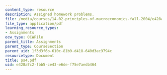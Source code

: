 ```yaml
---
content_type: resource
description: Assigned homework problems.
file: /media/courses/14-02-principles-of-macroeconomics-fall-2004/e428a7c2fbb5ce43e6def75e7aedb464_ps4.pdf
file_type: application/pdf
learning_resource_types:
- Assignments
ocw_type: OCWFile
parent_title: Assignments
parent_type: CourseSection
parent_uid: 1f3d3f6b-610c-81b9-d418-640d3ac9794c
resourcetype: Document
title: ps4.pdf
uid: e428a7c2-fbb5-ce43-e6de-f75e7aedb464
---
```


